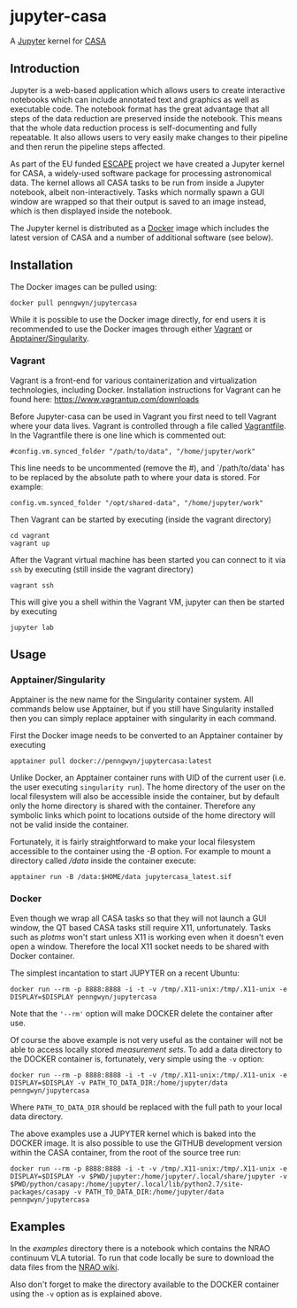 # jupyter-casa
A [Jupyter](http://jupyter.org/) kernel for [CASA](https://casa.nrao.edu/)

## Introduction

Jupyter is a web-based application which allows users to create interactive notebooks which can 
include annotated text and graphics as well as executable code. The notebook format has the great advantage that all 
steps of the data reduction are preserved inside the notebook. This means that the whole data reduction process is 
self-documenting and fully repeatable. It also allows users to very easily make changes to their pipeline and then rerun 
the pipeline steps affected.

As part of the EU funded [ESCAPE](https://projectescape.eu/) project we have created a 
Jupyter kernel for CASA, a widely-used software package for processing astronomical data. 
The kernel allows all CASA tasks to be run from inside a Jupyter notebook, albeit non-interactively. Tasks which normally 
spawn a GUI window are wrapped so that their output is saved to an image instead, which is then displayed inside the notebook.

The Jupyter kernel is distributed as a [Docker](https://hub.docker.com/r/penngwyn/jupytercasa) image which includes the latest
version of CASA and a number of additional software (see below).

## Installation

The Docker images can be pulled using:

`
docker pull penngwyn/jupytercasa
`

While it is possible to use the Docker image directly, for end users it is recommended to use the Docker images through 
either [Vagrant](https://www.vagrantup.com/) or [Apptainer/Singularity](https://apptainer.org/). 

### Vagrant

Vagrant is a front-end for various containerization and virtualization technologies, including Docker.
Installation instructions for Vagrant can he found here: https://www.vagrantup.com/downloads

Before Jupyter-casa can be used in Vagrant you first need to tell Vagrant where your data lives.
Vagrant is controlled through a file called [Vagrantfile](vagrant/Vagrantfile). 
In the Vagrantfile there is one line which is commented out:

`
 #config.vm.synced_folder "/path/to/data", "/home/jupyter/work"
`

This line needs to be uncommented (remove the #), and `/path/to/data' has to be replaced by the absolute path to where your data is stored.
For example:

`
  config.vm.synced_folder "/opt/shared-data", "/home/jupyter/work"
`

Then Vagrant can be started by executing (inside the vagrant directory)
```
cd vagrant
vagrant up
```
After the Vagrant virtual machine has been started you can connect to it via `ssh` by executing (still inside the vagrant directory)
```
vagrant ssh
```
This will give you a shell within the Vagrant VM, jupyter can then be started by executing
```
jupyter lab
```
## Usage
### Apptainer/Singularity

Apptainer is the new name for the Singularity container system. All commands below use Apptainer, but if you still have
Singularity installed then you can simply replace apptainer with singularity in each command.

First the Docker image needs to be converted to an Apptainer container by executing

`
apptainer pull docker://penngwyn/jupytercasa:latest
`

Unlike Docker, an Apptainer container runs with UID of the current user (i.e. the user executing `singularity run`).
The home directory of the user on the local filesystem will also be accessible inside the container, but by default
only the home directory is shared with the container. Therefore any symbolic links which point to locations outside of the
home directory will not be valid inside the container.

Fortunately, it is fairly straightforward to make your local filesystem accessible to the container using the *-B* option.
For example to mount a directory called */data* inside the container execute:

`
apptainer run -B /data:$HOME/data jupytercasa_latest.sif
`

### Docker
Even though we wrap all CASA tasks so that they will not launch a GUI window, the QT based CASA tasks still require X11, unfortunately.
Tasks such as *plotms* won't start unless X11 is working even when it doesn't even open a window.
Therefore the local X11 socket needs to be shared with Docker container.

The simplest incantation to start JUPYTER on a recent Ubuntu:

`
docker run --rm -p 8888:8888 -i -t -v /tmp/.X11-unix:/tmp/.X11-unix -e DISPLAY=$DISPLAY penngwyn/jupytercasa 
`

Note that the `'--rm'` option will make DOCKER delete the container after use.

Of course the above example is not very useful as the container will not be able to access locally stored *measurement sets*.
To add a data directory to the DOCKER container is, fortunately, very simple using the `-v` option:

`
docker run --rm -p 8888:8888 -i -t -v /tmp/.X11-unix:/tmp/.X11-unix -e DISPLAY=$DISPLAY -v PATH_TO_DATA_DIR:/home/jupyter/data penngwyn/jupytercasa
`

Where `PATH_TO_DATA_DIR` should be replaced with the full path to your local data directory.

The above examples use a JUPYTER kernel which is baked into the DOCKER image. It is also possible to use the GITHUB development version
within the CASA container, from the root of the source tree run:

`
docker run --rm -p 8888:8888 -i -t -v /tmp/.X11-unix:/tmp/.X11-unix -e DISPLAY=$DISPLAY -v $PWD/jupyter:/home/jupyter/.local/share/jupyter -v $PWD/python/casapy:/home/jupyter/.local/lib/python2.7/site-packages/casapy -v PATH_TO_DATA_DIR:/home/jupyter/data penngwyn/jupytercasa 
` 

## Examples

In the *examples* directory there is a notebook which contains the NRAO continuum VLA tutorial. To run that code locally
be sure to download the data files from the [NRAO wiki](https://casaguides.nrao.edu/index.php?title=VLA_Continuum_Tutorial_3C391).

Also don't forget to make the directory available to the DOCKER container using the `-v` option as is explained above.
